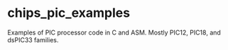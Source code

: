 # chips_pic_examples
Examples of PIC processor code in C and ASM. Mostly PIC12, PIC18, and dsPIC33 families.
